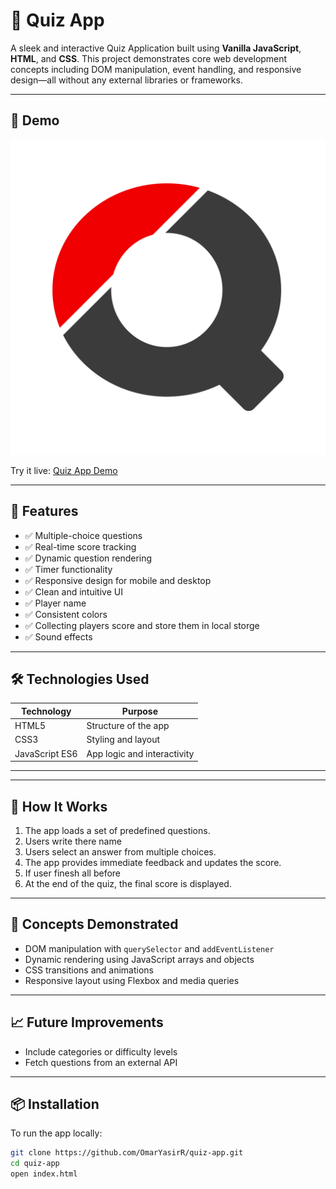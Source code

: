 # 🎯 Quiz App

A sleek and interactive Quiz Application built using **Vanilla JavaScript**, **HTML**, and **CSS**. This project demonstrates core web development concepts including DOM manipulation, event handling, and responsive design—all without any external libraries or frameworks.

---

## 📸 Demo

![Quiz App Screenshot](mainlogo.png)

Try it live: [Quiz App Demo](https://quize-r74gtn0y8-omaryasirrs-projects.vercel.app/)

---

## 🚀 Features

- ✅ Multiple-choice questions  
- ✅ Real-time score tracking  
- ✅ Dynamic question rendering  
- ✅ Timer functionality
- ✅ Responsive design for mobile and desktop  
- ✅ Clean and intuitive UI
- ✅ Player name
- ✅ Consistent colors
- ✅ Collecting players score and store them in local storge
- ✅ Sound effects


---

## 🛠️ Technologies Used

| Technology     | Purpose                        |
|----------------|--------------------------------|
| HTML5          | Structure of the app           |
| CSS3           | Styling and layout             |
| JavaScript ES6 | App logic and interactivity    |

---


---

## 📖 How It Works

1. The app loads a set of predefined questions.
2. Users write there name
3. Users select an answer from multiple choices.
4. The app provides immediate feedback and updates the score.
5. If user finesh all before
6. At the end of the quiz, the final score is displayed.

---

## 🧠 Concepts Demonstrated

- DOM manipulation with `querySelector` and `addEventListener`  
- Dynamic rendering using JavaScript arrays and objects  
- CSS transitions and animations  
- Responsive layout using Flexbox and media queries  

---

## 📈 Future Improvements

- Include categories or difficulty levels  
- Fetch questions from an external API  

---

## 📦 Installation

To run the app locally:

```bash
git clone https://github.com/OmarYasirR/quiz-app.git
cd quiz-app
open index.html


